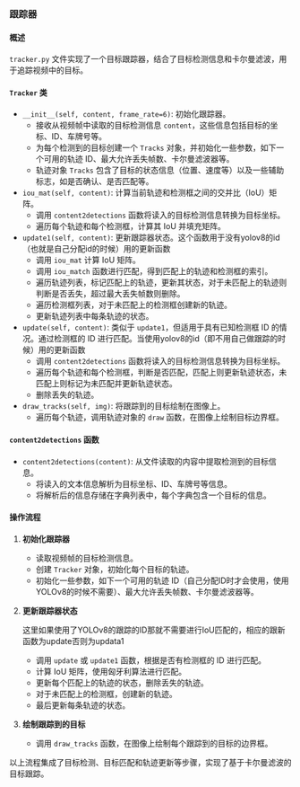 ### 跟踪器

#### 概述

`tracker.py` 文件实现了一个目标跟踪器，结合了目标检测信息和卡尔曼滤波，用于追踪视频中的目标。

#### `Tracker` 类

- `__init__(self, content, frame_rate=6)`: 初始化跟踪器。
  - 接收从视频帧中读取的目标检测信息 `content`，这些信息包括目标的坐标、ID、车牌号等。
  - 为每个检测到的目标创建一个 `Tracks` 对象，并初始化一些参数，如下一个可用的轨迹 ID、最大允许丢失帧数、卡尔曼滤波器等。
  - 轨迹对象 `Tracks` 包含了目标的状态信息（位置、速度等）以及一些辅助标志，如是否确认、是否匹配等。
- `iou_mat(self, content)`: 计算当前轨迹和检测框之间的交并比（IoU）矩阵。
  - 调用 `content2detections` 函数将读入的目标检测信息转换为目标坐标。
  - 遍历每个轨迹和每个检测框，计算其 IoU 并填充矩阵。
- `update1(self, content)`: 更新跟踪器状态。这个函数用于没有yolov8的id（也就是自己分配id的时候）用的更新函数
  - 调用 `iou_mat` 计算 IoU 矩阵。
  - 调用 `iou_match` 函数进行匹配，得到匹配上的轨迹和检测框的索引。
  - 遍历轨迹列表，标记匹配上的轨迹，更新其状态，对于未匹配上的轨迹则判断是否丢失，超过最大丢失帧数则删除。
  - 遍历检测框列表，对于未匹配上的检测框创建新的轨迹。
  - 更新轨迹列表中每条轨迹的状态。
- `update(self, content)`: 类似于 `update1`，但适用于具有已知检测框 ID 的情况。通过检测框的 ID 进行匹配。当使用yolov8的id（即不用自己做跟踪的时候）用的更新函数
  - 调用 `content2detections` 函数将读入的目标检测信息转换为目标坐标。
  - 遍历每个轨迹和每个检测框，判断是否匹配，匹配上则更新轨迹状态，未匹配上则标记为未匹配并更新轨迹状态。
  - 删除丢失的轨迹。
- `draw_tracks(self, img)`: 将跟踪到的目标绘制在图像上。
  - 遍历每个轨迹，调用轨迹对象的 `draw` 函数，在图像上绘制目标边界框。

#### `content2detections` 函数

- `content2detections(content)`: 从文件读取的内容中提取检测到的目标信息。
  - 将读入的文本信息解析为目标坐标、ID、车牌号等信息。
  - 将解析后的信息存储在字典列表中，每个字典包含一个目标的信息。

#### 操作流程

1. **初始化跟踪器**

   - 读取视频帧的目标检测信息。
   - 创建 `Tracker` 对象，初始化每个目标的轨迹。
   - 初始化一些参数，如下一个可用的轨迹 ID（自己分配ID时才会使用，使用YOLOv8的时候不需要）、最大允许丢失帧数、卡尔曼滤波器等。

2. **更新跟踪器状态**

   这里如果使用了YOLOv8的跟踪的ID那就不需要进行IoU匹配的，相应的跟新函数为update否则为updata1

   - 调用 `update` 或 `update1` 函数，根据是否有检测框的 ID 进行匹配。
   - 计算 IoU 矩阵，使用匈牙利算法进行匹配。
   - 更新每个匹配上的轨迹的状态，删除丢失的轨迹。
   - 对于未匹配上的检测框，创建新的轨迹。
   - 最后更新每条轨迹的状态。

3. **绘制跟踪到的目标**

   - 调用 `draw_tracks` 函数，在图像上绘制每个跟踪到的目标的边界框。

以上流程集成了目标检测、目标匹配和轨迹更新等步骤，实现了基于卡尔曼滤波的目标跟踪。